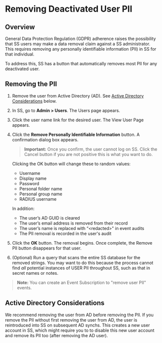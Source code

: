 [title]: # (Removing Deactivated User PII)
[tags]: # (Users, PII)
[priority]: #

# Removing Deactivated User PII

## Overview

General Data Protection Regulation (GDPR) adherence raises the possibility that SS users may make a data removal claim against a SS administrator. This requires removing any personally identifiable information (PII) in SS for that individual.

To address this, SS has a button that automatically removes most PII for any deactivated user.

## Removing the PII

1. Remove the user from Active Directory (AD). See [Active Directory Considerations](#active-directory-considerations) below.

1. In SS, go to **Admin \> Users**. The Users page appears.

1. Click the user name link for the desired user. The View User Page appears.

1. Click the **Remove Personally Identifiable Information** button. A confirmation dialog box appears.
  
   > **Important:** Once you confirm, the user cannot log on SS. Click the Cancel button if you are not positive this is what you want to do.
   
   Clicking the OK button will change these to random values:
   
   - Username 
   - Display name
   - Password
   - Personal folder name
   - Personal group name
   - RADIUS username
   
   In addition:
   
   - The user’s AD GUID is cleared
   - The user’s email address is removed from their record
   - The user’s name is replaced with “\<redacted\>" in event audits
   - The PII removal is recorded in the user's audit
   
1. Click the **OK** button. The removal begins. Once complete, the Remove PII button disappears for that user.

1. (Optional) Run a query that scans the entire SS database for the removed strings. You may want to do this because the process cannot find *all* potential instances of USER PII throughout SS, such as that in secret names or notes.

>**Note:** You can create an Event Subscription to "remove user PII" events.

## Active Directory Considerations

We recommend removing the user from AD before removing the PII. If you remove the PII without first removing the user from AD, the user is reintroduced into SS on subsequent AD synchs. This creates a new user account in SS, which might require you to to disable this new user account and remove its PII too (after removing the AD user).
